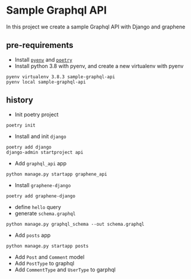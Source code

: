 # Sample Graphql API

In this project we create a sample Graphql API with Django and graphene

## pre-requirements

- Install [`pyenv`][pyenv] and [`poetry`][poetry]
- Install python 3.8 with pyenv, and create a new virtualenv with pyenv

```
pyenv virtualenv 3.8.3 sample-graphql-api
pyenv local sample-graphql-api 
```

## history

- Init poetry project

```
poetry init
```

- Install and init `django`

```
poetry add django
django-admin startproject api
```

- Add `graphql_api` app

```
python manage.py startapp graphene_api
```

- Install `graphene-django`

```
poetry add graphene-django
```

- define `hello` query
- generate `schema.graphql`

```
python manage.py graphql_schema --out schema.graphql
```

- Add `posts` app

```
python manage.py startapp posts
```

- Add `Post` and `Comment` model
- Add `PostType` to graphql
- Add `CommentType` and `UserType` to garphql

[pyenv]: https://github.com/pyenv/pyenv-installer

[poetry]: https://python-poetry.org/docs/#installation